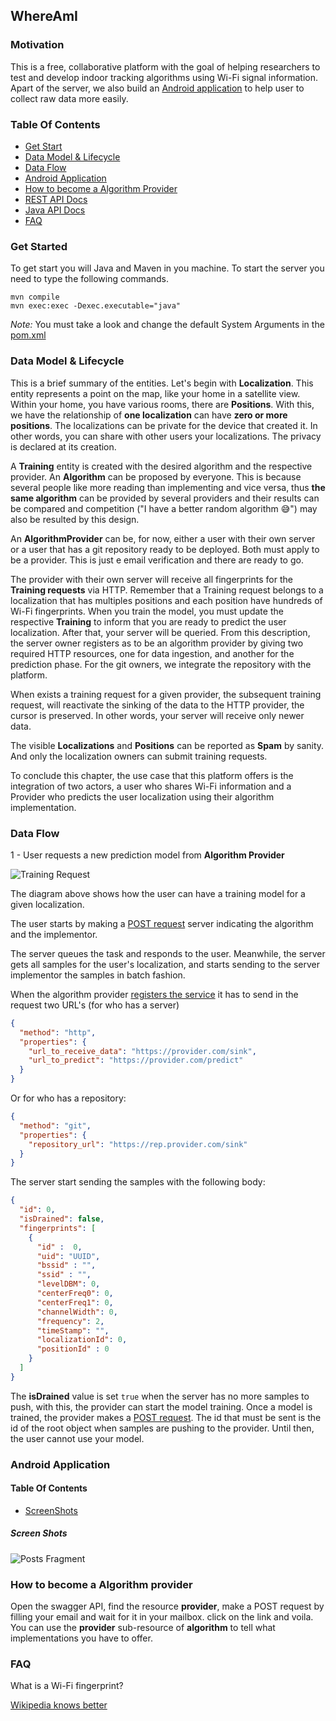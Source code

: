 ## WhereAmI

### Motivation

This is a free, collaborative platform with the goal of helping researchers to test and develop indoor tracking algorithms using Wi-Fi signal information. Apart of the server, we also build an [Android application](https://github.com/NunuM/where-am-i-android-app) to help user to collect raw data more easily.

### Table Of Contents
* [Get Start](#get-started)
* [Data Model & Lifecycle](#data-model--lifecycle) 
* [Data Flow](#data-flow)
* [Android Application](#android-application)
* [How to become a Algorithm Provider](#how-to-become-a-algorithm-provider)
* [REST API Docs](https://whereami.nunum.me/swagger/)
* [Java API Docs](https://whereami.nunum.me/javadoc/)
* [FAQ](#faq)

### Get Started

To get start you will Java and Maven in you machine. To start the server you need to type the following commands. 

```
mvn compile
mvn exec:exec -Dexec.executable="java"
 ```

*Note:* You must take a look and change the default System Arguments in the [pom.xml](https://github.com/NunuM/where-am-i-server/blob/master/pom.xml#L158)  

### Data Model & Lifecycle


This is a brief summary of the entities. Let's begin with **Localization**. This entity represents a point on the map, like your home in a satellite view. Within your home, you have various rooms, there are **Positions**. With this, we have the relationship of **one localization** can have **zero or more positions**. The localizations can be private for the device that created it. In other words, you can share with other users your localizations. The privacy is declared at its creation.


A **Training** entity is created with the desired algorithm and the respective provider. An **Algorithm** can be proposed by everyone. This is because several people like more reading than implementing and vice versa, thus **the same algorithm** can be provided by several providers and their results can be compared and competition ("I have a better random algorithm 😅")  may also be resulted by this design.

An **AlgorithmProvider** can be, for now, either a user with their own server or a user that has a git repository ready to be deployed. Both must apply to be a provider. This is just e email verification and there are ready to go.

The provider with their own server will receive all fingerprints for the **Training requests**  via HTTP. Remember that a Training request belongs to a localization that has multiples positions and each position have hundreds of Wi-Fi fingerprints. When you train the model, you must update the respective **Training** to inform that you are ready to predict the user localization. After that, your server will be queried. From this description, the server owner registers as to be an algorithm provider by giving two required HTTP resources, one for data ingestion, and another for the prediction phase. For the git owners, we integrate the repository with the platform.


When exists a training request for a given provider, the subsequent training request, will reactivate the sinking of the data to the HTTP provider, the cursor is preserved. In other words, your server will receive only newer data. 


The visible **Localizations** and **Positions** can be reported as **Spam** by sanity. And only the localization owners can submit training requests.


To conclude this chapter, the use case that this platform offers is the integration of two actors, a user who shares Wi-Fi information and a Provider who predicts the user localization using their algorithm implementation. 

### Data Flow

1 - User requests a new prediction model from **Algorithm Provider**

![Training Request](https://i.ibb.co/mN5DjjN/Untitled-Diagram-5.png)

The diagram above shows how the user can have a training model for a given localization.

The user starts by making a [POST request](https://whereami.nunum.me/swagger/#/localization/submitTrainingRequest) server indicating the algorithm and the implementor.

The server queues the task and responds to the user. Meanwhile, the server gets all samples for the user's localization, and starts sending to the server implementor the samples in batch fashion.

When the algorithm provider [registers the service](https://whereami.nunum.me/swagger/#/algorithm/addAlgorithmProvider)  it has to send in the request two URL's (for who has a server)

```json
{
  "method": "http",
  "properties": {
    "url_to_receive_data": "https://provider.com/sink",
    "url_to_predict": "https://provider.com/predict"
  }
}
```    

Or for who has a repository:

```json
{
  "method": "git",
  "properties": {
    "repository_url": "https://rep.provider.com/sink"
  }
}
```

The server start sending the samples with the following body:

```json
{
  "id": 0,
  "isDrained": false,
  "fingerprints": [
    {
      "id" :  0,
      "uid": "UUID",
      "bssid" : "",
      "ssid" : "",
      "levelDBM": 0,
      "centerFreq0": 0,
      "centerFreq1": 0,
      "channelWidth": 0,
      "frequency": 2,
      "timeStamp": "",
      "localizationId": 0,
      "positionId" : 0
    }
  ]
}
```

The **isDrained** value is set `true` when the server has no more samples to push, with this, the provider can start the model training. Once a model is trained, the provider makes a [POST request](http://localhost:8080/swagger/#/task/updateTask). The id that must be sent is the id of the root object when samples are pushing to the provider. Until then, the user cannot use your model.
 


### Android Application

#### Table Of Contents
* [ScreenShots](#screen-shots)

##### Screen Shots

![Posts Fragment](https://i.ibb.co/n3GY6Kf/65846243-359964648034468-7578109312891879424-n.jpg)



### How to become a Algorithm provider

Open the swagger API, find the resource **provider**, make a POST request by filling your email and wait for it in your mailbox. click on the link and voila. You can use the **provider** sub-resource of **algorithm** to tell what implementations you have to offer.

### FAQ

What is a Wi-Fi fingerprint?

[Wikipedia knows better](https://en.wikipedia.org/wiki/Wi-Fi_positioning_system#Fingerprinting_based)
